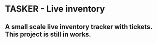 # TASKER - Live inventory 

## A small scale live inventory tracker with tickets. This project is still in works.


